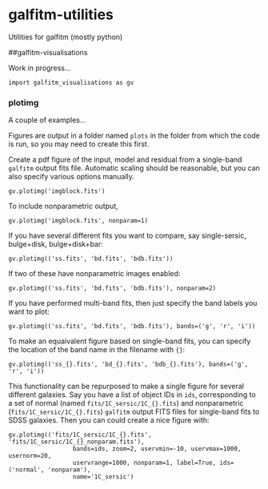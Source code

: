 # galfitm-utilities
Utilities for galfitm (mostly python)

##galfitm-visualisations

Work in progress...

    import galfitm_visualisations as gv

### plotimg

A couple of examples...

Figures are output in a folder named `plots` in the folder from which the code
is run, so you may need to create this first.

Create a pdf figure of the input, model and residual from a single-band `galfitm` output
fits file.  Automatic scaling should be reasonable, but you can also specify
various options manually.

    gv.plotimg('imgblock.fits')

To include nonparametric output, 

    gv.plotimg('imgblock.fits', nonparam=1)

If you have several different fits you want to compare, say single-sersic, bulge+disk, bulge+disk+bar:

    gv.plotimg(('ss.fits', 'bd.fits', 'bdb.fits'))

If two of these have nonparametric images enabled:

    gv.plotimg(('ss.fits', 'bd.fits', 'bdb.fits'), nonparam=2)

If you have performed multi-band fits, then just specify the band labels you want to
plot:

    gv.plotimg(('ss.fits', 'bd.fits', 'bdb.fits'), bands=('g', 'r', 'i'))

To make an equaivalent figure based on single-band fits, you can specify the
location of the band name in the filename with `{}`:

    gv.plotimg(('ss_{}.fits', 'bd_{}.fits', 'bdb_{}.fits'), bands=('g', 'r', 'i'))

This functionality can be repurposed to make a single figure for several different galaxies.
Say you have a list of object IDs in `ids`, corresponding to a set of normal
(named `fits/1C_sersic/1C_{}.fits`) and nonparametric
(`fits/1C_sersic/1C_{}.fits`) `galfitm` output FITS files for single-band fits
to SDSS galaxies.
Then you can could create a nice figure with:

    gv.plotimg(('fits/1C_sersic/1C_{}.fits', 'fits/1C_sersic/1C_{}_nonparam.fits'),
                      bands=ids, zoom=2, uservmin=-10, uservmax=1000, usernorm=20,
                      uservrange=1000, nonparam=1, label=True, ids=('normal', 'nonparam'), 
                      name='1C_sersic')
                      
